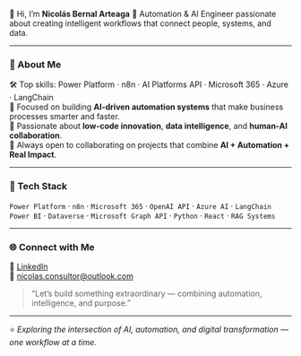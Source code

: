 👋 Hi, I’m **Nicolás Bernal Arteaga** 
🚀 Automation & AI Engineer passionate about creating intelligent workflows that connect people, systems, and data.

---

### 🧠 About Me
🛠️ Top skills: Power Platform · n8n · AI Platforms API · Microsoft 365 · Azure · LangChain  
🤖 Focused on building **AI-driven automation systems** that make business processes smarter and faster.  
🌱 Passionate about **low-code innovation**, **data intelligence**, and **human-AI collaboration**.  
🤝 Always open to collaborating on projects that combine **AI + Automation + Real Impact**.

---

### 🧰 Tech Stack
`Power Platform` · `n8n` · `Microsoft 365` · `OpenAI API` · `Azure AI` · `LangChain`  
`Power BI` · `Dataverse` · `Microsoft Graph API` · `Python` · `React` · `RAG Systems`

---

### 🌐 Connect with Me
💼 [LinkedIn](https://linkedin.com/in/nicolasbernalarteaga)  
📧 nicolas.consultor@outlook.com  

> “Let’s build something extraordinary — combining automation, intelligence, and purpose.”

---

⭐ *Exploring the intersection of AI, automation, and digital transformation — one workflow at a time.*

